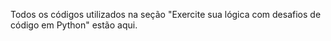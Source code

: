 Todos os códigos utilizados na seção "Exercite sua lógica com desafios de código em Python" estão aqui.

